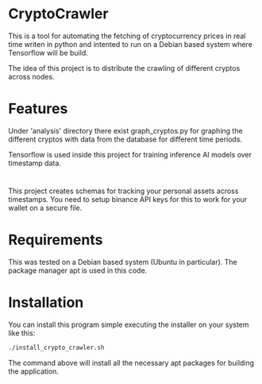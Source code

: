 # CryptoCrawler
This is a tool for automating the fetching of cryptocurrency prices in real time
writen in python and intented to run on a Debian based system where Tensorflow will be build.

The idea of this project is to distribute the crawling of different cryptos across nodes.

# Features
Under 'analysis' directory there exist graph_cryptos.py for graphing the different cryptos
with data from the database for different time periods.

Tensorflow is used inside this project for training inference AI models over timestamp data.

# 
This project creates schemas for tracking your personal assets across timestamps. You need to setup binance API keys
for this to work for your wallet on a secure file.

# Requirements
This was tested on a Debian based system (Ubuntu in particular). The package manager apt is used in this code.

# Installation

You can install this program simple executing the installer on your system like this:
```bash
./install_crypto_crawler.sh
```

The command above will install all the necessary apt packages for building the application.




